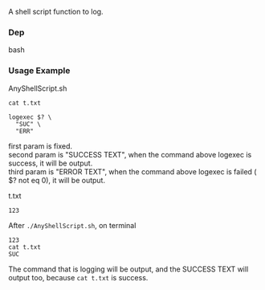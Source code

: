 A shell script function to log.  
### Dep
bash

### Usage Example
AnyShellScript.sh
```
cat t.txt

logexec $? \
  "SUC" \
  "ERR"
```
first param is fixed.  
second param is "SUCCESS TEXT", when the command above logexec is success, it will be output.  
third param is "ERROR TEXT", when the command above logexec is failed ( $? not eq 0), it will be output.  

t.txt
```
123
```
After `./AnyShellScript.sh`, on terminal
```
123
cat t.txt
SUC
```
The command that is logging will be output, and the SUCCESS TEXT will output too, because `cat t.txt` is success.



